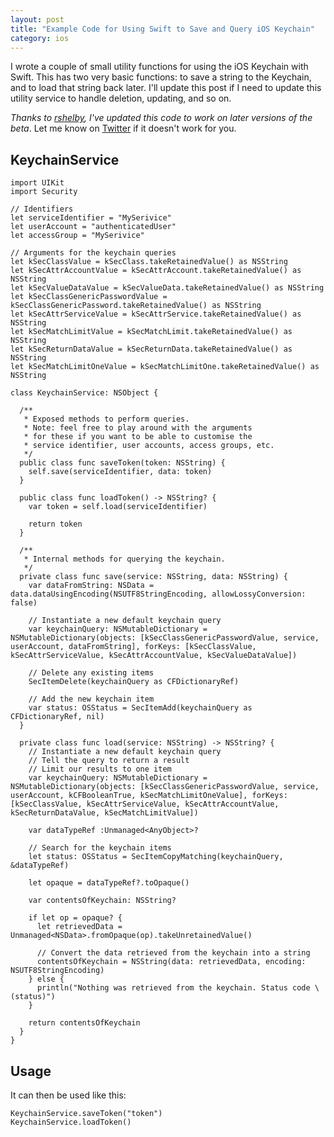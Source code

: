 ```yaml
---
layout: post
title: "Example Code for Using Swift to Save and Query iOS Keychain"
category: ios
---
```


I wrote a couple of small utility functions for using the iOS Keychain with Swift. This has two very basic functions: to save a string to the Keychain, and to load that string back later. I'll update this post if I need to update this utility service to handle deletion, updating, and so on.

*Thanks to [rshelby](http://rshelby.com/2014/08/using-swift-to-save-and-query-ios-keychain-in-xcode-beta-4/), I've updated this code to work on later versions of the beta*. Let me know on [Twitter](http://twitter.com/_matthewpalmer) if it doesn't work for you.


## KeychainService

```
import UIKit
import Security

// Identifiers
let serviceIdentifier = "MySerivice"
let userAccount = "authenticatedUser"
let accessGroup = "MySerivice"

// Arguments for the keychain queries
let kSecClassValue = kSecClass.takeRetainedValue() as NSString
let kSecAttrAccountValue = kSecAttrAccount.takeRetainedValue() as NSString
let kSecValueDataValue = kSecValueData.takeRetainedValue() as NSString
let kSecClassGenericPasswordValue = kSecClassGenericPassword.takeRetainedValue() as NSString
let kSecAttrServiceValue = kSecAttrService.takeRetainedValue() as NSString
let kSecMatchLimitValue = kSecMatchLimit.takeRetainedValue() as NSString
let kSecReturnDataValue = kSecReturnData.takeRetainedValue() as NSString
let kSecMatchLimitOneValue = kSecMatchLimitOne.takeRetainedValue() as NSString

class KeychainService: NSObject {

  /**
   * Exposed methods to perform queries.
   * Note: feel free to play around with the arguments
   * for these if you want to be able to customise the
   * service identifier, user accounts, access groups, etc.
   */
  public class func saveToken(token: NSString) {
    self.save(serviceIdentifier, data: token)
  }

  public class func loadToken() -> NSString? {
    var token = self.load(serviceIdentifier)

    return token
  }

  /**
   * Internal methods for querying the keychain.
   */
  private class func save(service: NSString, data: NSString) {
    var dataFromString: NSData = data.dataUsingEncoding(NSUTF8StringEncoding, allowLossyConversion: false)

    // Instantiate a new default keychain query
    var keychainQuery: NSMutableDictionary = NSMutableDictionary(objects: [kSecClassGenericPasswordValue, service, userAccount, dataFromString], forKeys: [kSecClassValue, kSecAttrServiceValue, kSecAttrAccountValue, kSecValueDataValue])

    // Delete any existing items
    SecItemDelete(keychainQuery as CFDictionaryRef)

    // Add the new keychain item
    var status: OSStatus = SecItemAdd(keychainQuery as CFDictionaryRef, nil)
  }

  private class func load(service: NSString) -> NSString? {
    // Instantiate a new default keychain query
    // Tell the query to return a result
    // Limit our results to one item
    var keychainQuery: NSMutableDictionary = NSMutableDictionary(objects: [kSecClassGenericPasswordValue, service, userAccount, kCFBooleanTrue, kSecMatchLimitOneValue], forKeys: [kSecClassValue, kSecAttrServiceValue, kSecAttrAccountValue, kSecReturnDataValue, kSecMatchLimitValue])

    var dataTypeRef :Unmanaged<AnyObject>?

    // Search for the keychain items
    let status: OSStatus = SecItemCopyMatching(keychainQuery, &dataTypeRef)

    let opaque = dataTypeRef?.toOpaque()

    var contentsOfKeychain: NSString?

    if let op = opaque? {
      let retrievedData = Unmanaged<NSData>.fromOpaque(op).takeUnretainedValue()

      // Convert the data retrieved from the keychain into a string
      contentsOfKeychain = NSString(data: retrievedData, encoding: NSUTF8StringEncoding)
    } else {
      println("Nothing was retrieved from the keychain. Status code \(status)")
    }

    return contentsOfKeychain
  }
}
```

## Usage

It can then be used like this:

```
KeychainService.saveToken("token")
KeychainService.loadToken()
```